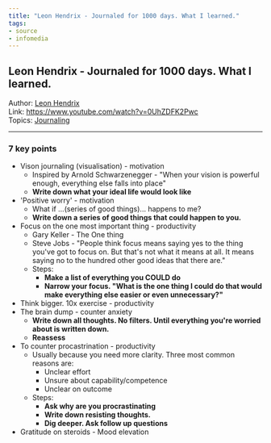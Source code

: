 ```yaml
---
title: "Leon Hendrix - Journaled for 1000 days. What I learned."
tags:
- source
- infomedia
---
```

## Leon Hendrix - Journaled for 1000 days. What I learned.
Author: [Leon Hendrix](Authors/Leon%20Hendrix.md)    
Link: https://www.youtube.com/watch?v=0UhZDFK2Pwc  
Topics: [Journaling](Topics/Journaling.md)  

---

### 7 key points
- Vison journaling  (visualisation) - motivation
    - Inspired by Arnold Schwarzenegger - "When your vision is powerful enough, everything else falls into place"
    - **Write down what your ideal life would look like**
- 'Positive worry' - motivation
    - What if ...(series of good things)... happens to me?
    - **Write down a series of good things that could happen to you.**
- Focus on the one most important thing - productivity
    - Gary Keller - The One thing
    - Steve Jobs - "People think focus means saying yes to the thing you've got to focus on. But that's not what it means at all. It means saying no to the hundred other good ideas that there are."
    - Steps:
        - **Make a list of everything you COULD do**
        - **Narrow your focus. "What is the one thing I could do that would make everything else easier or even unnecessary?"**
- Think bigger. 10x exercise - productivity
- The brain dump - counter anxiety
    - **Write down all thoughts. No filters. Until everything you're worried about is written down.**
    - **Reassess**
- To counter procastrination - productivity
    - Usually because you need more clarity. Three most common reasons are:
        - Unclear effort
        - Unsure about capability/competence
        - Unclear on outcome
    - Steps:
        - **Ask why are you procrastinating**
        - **Write down resisting thoughts.**
        - **Dig deeper. Ask follow up questions**
- Gratitude on steroids - Mood elevation
